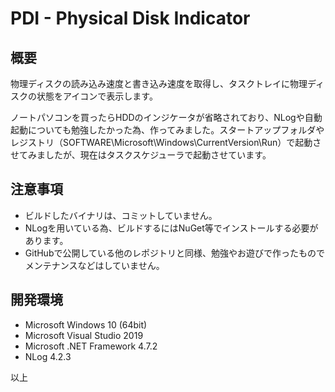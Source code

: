 # PDI - Physical Disk Indicator

## 概要

物理ディスクの読み込み速度と書き込み速度を取得し、タスクトレイに物理ディスクの状態をアイコンで表示します。

ノートパソコンを買ったらHDDのインジケータが省略されており、NLogや自動起動についても勉強したかった為、作ってみました。スタートアップフォルダやレジストリ（SOFTWARE\Microsoft\Windows\CurrentVersion\Run）で起動させてみましたが、現在はタスクスケジューラで起動させています。

## 注意事項

* ビルドしたバイナリは、コミットしていません。
* NLogを用いている為、ビルドするにはNuGet等でインストールする必要があります。
* GitHubで公開している他のレポジトリと同様、勉強やお遊びで作ったものでメンテナンスなどはしていません。

## 開発環境

* Microsoft Windows 10 (64bit)
* Microsoft Visual Studio 2019
* Microsoft .NET Framework 4.7.2
* NLog 4.2.3

以上
